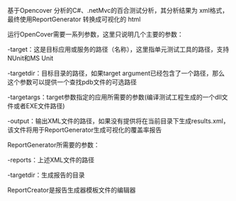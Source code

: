  
基于Opencover 分析的C#、.netMvc的百合测试分析，其分析结果为 xml格式，最终使用ReportGenerator 转换成可视化的 html


运行OpenCover需要一系列参数，这里只说明几个主要的参数：

-target：这是目标应用或服务的路径（名称），这里指单元测试工具的路径，支持NUnit和MS Unit

-targetdir：目标目录的路径，如果target argument已经包含了一个路径，那么这个参数可以提供一个查找pdb文件的可选路径

-targetargs：target参数指定的应用所需要的参数(编译测试工程生成的一个dll文件或者EXE文件路径)

-output：输出XML文件的路径，如果没有提供将在当前目录下生成results.xml， 该文件将用于ReportGenerator生成可视化的覆盖率报告

ReportGenerator所需要的参数：

-reports：上述XML文件的路径

-targetdir：生成报告的目录


ReportCreator是报告生成器模板文件的编辑器
